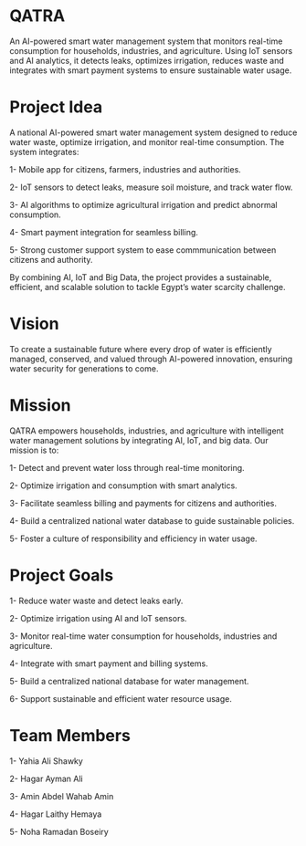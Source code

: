 # QATRA
An AI-powered smart water management system that monitors real-time consumption for households, industries, and agriculture. Using IoT sensors and AI analytics, it detects leaks, optimizes irrigation, reduces waste and integrates with smart payment systems to ensure sustainable water usage.


# Project Idea
A national AI-powered smart water management system designed to reduce water waste, optimize irrigation, and monitor real-time consumption.
The system integrates:

1- Mobile app for citizens, farmers, industries and authorities.

2- IoT sensors to detect leaks, measure soil moisture, and track water flow.

3- AI algorithms to optimize agricultural irrigation and predict abnormal consumption.

4- Smart payment integration for seamless billing.

5- Strong customer support system to ease commmunication between citizens and authority.

By combining AI, IoT and Big Data, the project provides a sustainable, efficient, and scalable solution to tackle Egypt’s water scarcity challenge.


# Vision
To create a sustainable future where every drop of water is efficiently managed, conserved, and valued through AI-powered innovation, ensuring water security for generations to come.


# Mission
QATRA empowers households, industries, and agriculture with intelligent water management solutions by integrating AI, IoT, and big data. Our mission is to:

1- Detect and prevent water loss through real-time monitoring.

2- Optimize irrigation and consumption with smart analytics.

3- Facilitate seamless billing and payments for citizens and authorities.

4- Build a centralized national water database to guide sustainable policies.

5- Foster a culture of responsibility and efficiency in water usage.


# Project Goals
1- Reduce water waste and detect leaks early.

2- Optimize irrigation using AI and IoT sensors.

3- Monitor real-time water consumption for households, industries and agriculture.

4- Integrate with smart payment and billing systems.

5- Build a centralized national database for water management.

6- Support sustainable and efficient water resource usage.


# Team Members
1- Yahia Ali Shawky

2- Hagar Ayman Ali

3- Amin Abdel Wahab Amin

4- Hagar Laithy Hemaya

5- Noha Ramadan Boseiry


